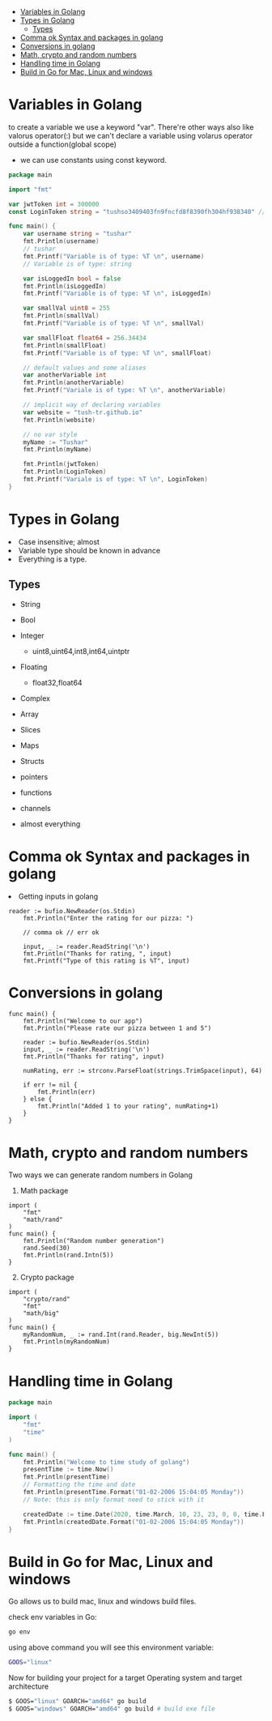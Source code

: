 - [Variables in Golang](#variables-in-golang)
- [Types in Golang](#types-in-golang)
	- [Types](#types)
- [Comma ok Syntax and packages in golang](#comma-ok-syntax-and-packages-in-golang)
- [Conversions in golang](#conversions-in-golang)
- [Math, crypto and random numbers](#math-crypto-and-random-numbers)
- [Handling time in Golang](#handling-time-in-golang)
- [Build in Go for Mac, Linux and windows](#build-in-go-for-mac-linux-and-windows)
# Variables in Golang
to create a variable we use a keyword "var". There're other ways also like valorus operator(:) but we can't declare a variable using volarus operator outside a function(global scope)

- we can use constants using const keyword.

```go
package main

import "fmt"

var jwtToken int = 300000
const LoginToken string = "tushso3409403fn9fncfd8f8390fh304hf938340" // public

func main() {
	var username string = "tushar"
	fmt.Println(username)
	// tushar
	fmt.Printf("Variable is of type: %T \n", username)
	// Variable is of type: string

	var isLoggedIn bool = false
	fmt.Println(isLoggedIn)
	fmt.Printf("Variable is of type: %T \n", isLoggedIn)

	var smallVal uint8 = 255
	fmt.Println(smallVal)
	fmt.Printf("Variable is of type: %T \n", smallVal)

	var smallFloat float64 = 256.34434
	fmt.Println(smallFloat)
	fmt.Printf("Variable is of type: %T \n", smallFloat)

	// default values and some aliases
	var anotherVariable int
	fmt.Println(anotherVariable)
	fmt.Printf("Variale is of type: %T \n", anotherVariable)

	// implicit way of declaring variables
	var website = "tush-tr.github.io"
	fmt.Println(website)

	// no var style
	myName := "Tushar"
	fmt.Println(myName)

	fmt.Println(jwtToken)
	fmt.Println(LoginToken)
	fmt.Printf("Variale is of type: %T \n", LoginToken)
}

```

# Types in Golang
<li>Case insensitive; almost
<li>Variable type should be known in advance
<li>Everything is a type.

## Types
  - String
  - Bool
  - Integer
    - uint8,uint64,int8,int64,uintptr
  - Floating
    - float32,float64
  - Complex

  - Array
  - Slices
  - Maps
  - Structs
  - pointers

  - functions
  - channels
  - almost everything


# Comma ok Syntax and packages in golang

<li>Getting inputs in golang

```Golang
reader := bufio.NewReader(os.Stdin)
	fmt.Println("Enter the rating for our pizza: ")

	// comma ok // err ok

	input, _ := reader.ReadString('\n')
	fmt.Println("Thanks for rating, ", input)
	fmt.Printf("Type of this rating is %T", input)
```


# Conversions in golang

```Golang
func main() {
	fmt.Println("Welcome to our app")
	fmt.Println("Please rate our pizza between 1 and 5")

	reader := bufio.NewReader(os.Stdin)
	input, _ := reader.ReadString('\n')
	fmt.Println("Thanks for rating", input)

	numRating, err := strconv.ParseFloat(strings.TrimSpace(input), 64)

	if err != nil {
		fmt.Println(err)
	} else {
		fmt.Println("Added 1 to your rating", numRating+1)
	}
}
```



# Math, crypto and random numbers

Two ways we can generate random numbers in Golang

1. Math package

```golang
import (
	"fmt"
	"math/rand"
)
func main() {
	fmt.Println("Random number generation")
	rand.Seed(30)
	fmt.Println(rand.Intn(5))
}
```

2. Crypto package 

```golang
import (
	"crypto/rand"
	"fmt"
	"math/big"
)
func main() {
	myRandomNum, _ := rand.Int(rand.Reader, big.NewInt(5))
	fmt.Println(myRandomNum)
}
```


# Handling time in Golang

```go
package main

import (
	"fmt"
	"time"
)

func main() {
	fmt.Println("Welcome to time study of golang")
	presentTime := time.Now()
	fmt.Println(presentTime)
	// Formatting the time and date
	fmt.Println(presentTime.Format("01-02-2006 15:04:05 Monday"))
	// Note: this is only format need to stick with it

	createdDate := time.Date(2020, time.March, 10, 23, 23, 0, 0, time.Local)
	fmt.Println(createdDate.Format("01-02-2006 15:04:05 Monday"))
}
```

# Build in Go for Mac, Linux and windows
Go allows us to build mac, linux and windows build files.

check env variables in Go:

```sh
go env
```

using above command you will see this environment variable:

```sh
GOOS="linux"
```

Now for building your project for a target Operating system and target architecture 

```sh
$ GOOS="linux" GOARCH="amd64" go build
$ GOOS="windows" GOARCH="amd64" go build # build exe file
```
